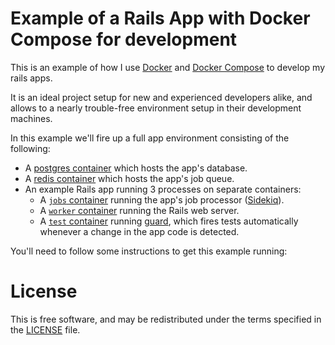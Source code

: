 # Example of a Rails App with Docker Compose for development

This is an example of how I use [Docker](https://docs.docker.com/) and
[Docker Compose](https://docs.docker.com/compose/) to develop my rails apps.

It is an ideal project setup for new and experienced developers alike, and allows
to a nearly trouble-free environment setup in their development machines.

In this example we'll fire up a full app environment consisting of the following:

 - A [postgres container](https://github.com/vovimayhem/docker-compose-rails-dev-example/blob/master/docker-compose.yml#L17)
 which hosts the app's database.
 - A [redis container](https://github.com/vovimayhem/docker-compose-rails-dev-example/blob/master/docker-compose.yml#L38)
 which hosts the app's job queue.
 - An example Rails app running 3 processes on separate containers:
   - A [`jobs` container](https://github.com/vovimayhem/docker-compose-rails-dev-example/blob/master/docker-compose.yml#L51)
   running the app's job processor ([Sidekiq](http://sidekiq.org/)).
   - A [`worker` container](https://github.com/vovimayhem/docker-compose-rails-dev-example/blob/master/docker-compose.yml#L105)
   running the Rails web server.
   - A [`test` container](https://github.com/vovimayhem/docker-compose-rails-dev-example/blob/master/docker-compose.yml#L113)
   running [guard](http://guardgem.org/), which fires tests automatically whenever a change in the
   app code is detected.

You'll need to follow some instructions to get this example running:

# License

This is free software, and may be redistributed under the terms specified in the [LICENSE](LICENSE) file.
